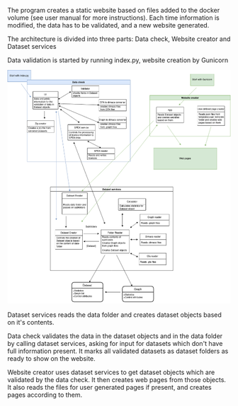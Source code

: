 The program creates a static website based on files added to the docker volume (see user manual for more instructions). Each time information is modified, the data has to be validated, and a new website generated.

The architecture is divided into three parts: Data check, Website creator and Dataset services

Data validation is started by running index.py, website creation by Gunicorn

![Architecture](./pictures/architecture.png)

Dataset services reads the data folder and creates dataset objects based on it's contents.

Data check validates the data in the dataset objects and in the data folder by calling dataset services, asking for input for datasets which don't have full information present. It marks all validated datasets as dataset folders as ready to show on the website.

Website creator uses dataset services to get dataset objects which are validated by the data check. It then creates web pages from those objects. It also reads the files for user generated pages if present, and creates pages according to them.
